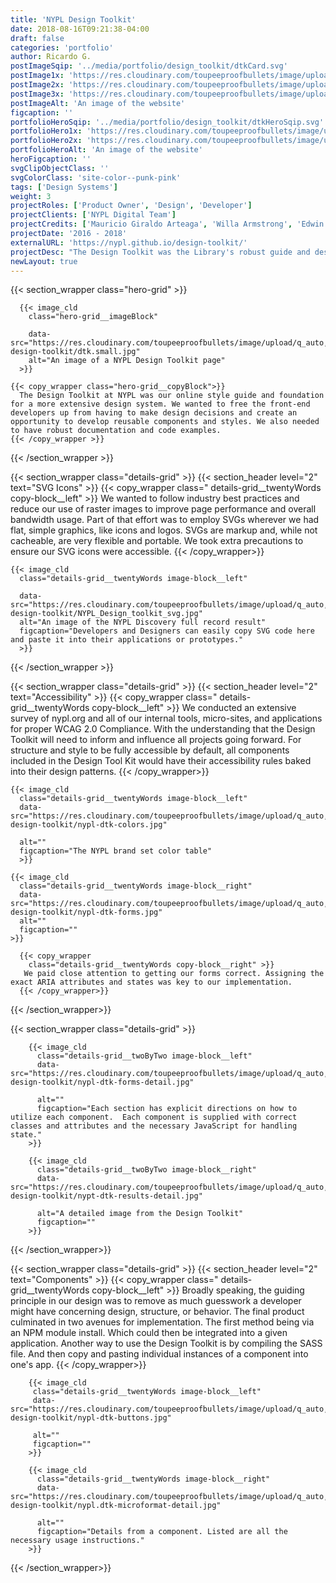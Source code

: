```yaml
---
title: 'NYPL Design Toolkit'
date: 2018-08-16T09:21:38-04:00
draft: false
categories: 'portfolio'
author: Ricardo G.
postImageSqip: '../media/portfolio/design_toolkit/dtkCard.svg'
postImage1x: 'https://res.cloudinary.com/toupeeproofbullets/image/upload/t_hp_portfolio/v1549729406/nypl-design-toolkit/dtkCard.jpg'
postImage2x: 'https://res.cloudinary.com/toupeeproofbullets/image/upload/t_hp_portfolio_2x/v1549729406/nypl-design-toolkit/dtkCard.jpg'
postImage3x: 'https://res.cloudinary.com/toupeeproofbullets/image/upload/t_hp_portfolio_3x/v1549729406/nypl-design-toolkit/dtkCard.jpg'
postImageAlt: 'An image of the website'
figcaption: ''
portfolioHeroSqip: '../media/portfolio/design_toolkit/dtkHeroSqip.svg'
portfolioHero1x: 'https://res.cloudinary.com/toupeeproofbullets/image/upload/t_portfolio_hero_16_9/v1548722203/nypl-design-toolkit/Design-Toolkit.jpg'
portfolioHero2x: 'https://res.cloudinary.com/toupeeproofbullets/image/upload/t_portfolio_hero_2x/v1548722203/nypl-design-toolkit/Design-Toolkit.jpg'
portfolioHeroAlt: 'An image of the website'
heroFigcaption: ''
svgClipObjectClass: ''
svgColorClass: 'site-color--punk-pink'
tags: ['Design Systems']
weight: 3
projectRoles: ['Product Owner', 'Design', 'Developer']
projectClients: ['NYPL Digital Team']
projectCredits: ['Mauricio Giraldo Arteaga', 'Willa Armstrong', 'Edwin Guzman']
projectDate: '2016 - 2018'
externalURL: 'https://nypl.github.io/design-toolkit/'
projectDesc: "The Design Toolkit was the Library's robust guide and design system for semantics, style, behavior, and accessibility. Complete with functional examples and ready to use code."
newLayout: true
---
```


{{< section_wrapper class="hero-grid" >}}

      {{< image_cld
        class="hero-grid__imageBlock"
        
        data-src="https://res.cloudinary.com/toupeeproofbullets/image/upload/q_auto,w_auto,c_scale,f_auto,t_portfolio_hero_16_9/v1548722203/nypl-design-toolkit/dtk.small.jpg"
        alt="An image of a NYPL Design Toolkit page"
      >}}

    {{< copy_wrapper class="hero-grid__copyBlock">}}
      The Design Toolkit at NYPL was our online style guide and foundation for a more extensive design system. We wanted to free the front-end developers up from having to make design decisions and create an opportunity to develop reusable components and styles. We also needed to have robust documentation and code examples.
    {{< /copy_wrapper >}}

{{< /section_wrapper >}}

{{< section_wrapper class="details-grid" >}}
  {{< section_header level="2" text="SVG Icons" >}}
     {{< copy_wrapper
        class=" details-grid__twentyWords copy-block__left" >}}
        We wanted to follow industry best practices and reduce our use of raster images to improve page performance and overall bandwidth usage. Part of that effort was to employ SVGs wherever we had flat, simple graphics, like icons and logos. SVGs are markup and, while not cacheable, are very flexible and portable. We took extra precautions to ensure our SVG icons were accessible.
      {{< /copy_wrapper>}}

    {{< image_cld
      class="details-grid__twentyWords image-block__left"
      
      data-src="https://res.cloudinary.com/toupeeproofbullets/image/upload/q_auto,w_auto,c_scale,f_auto/v1551120694/nypl-design-toolkit/NYPL_Design_toolkit_svg.jpg"
      alt="An image of the NYPL Discovery full record result"
      figcaption="Developers and Designers can easily copy SVG code here and paste it into their applications or prototypes."
      >}}

{{< /section_wrapper >}}

{{< section_wrapper class="details-grid" >}}
    {{< section_header level="2" text="Accessibility" >}}
    {{< copy_wrapper
      class=" details-grid__twentyWords copy-block__left" >}}
      We conducted an extensive survey of nypl.org and all of our internal tools, micro-sites, and applications for proper WCAG 2.0 Compliance. With the understanding that the Design Toolkit will need to inform and influence all projects going forward. For structure and style to be fully accessible by default, all components included in the Design Tool Kit would have their accessibility rules baked into their design patterns.
    {{< /copy_wrapper>}}
        
    {{< image_cld
      class="details-grid__twentyWords image-block__left"
      data-src="https://res.cloudinary.com/toupeeproofbullets/image/upload/q_auto,w_auto,c_scale,f_auto/v1576614197/nypl-design-toolkit/nypl-dtk-colors.jpg"
      
      alt=""
      figcaption="The NYPL brand set color table"
      >}}

    {{< image_cld
      class="details-grid__twentyWords image-block__right"
      data-src="https://res.cloudinary.com/toupeeproofbullets/image/upload/q_auto,w_auto,c_scale,f_auto/v1576612344/nypl-design-toolkit/nypl-dtk-forms.jpg"
      alt=""
      figcaption=""
    >}}

      {{< copy_wrapper
        class="details-grid__twentyWords copy-block__right" >}}
       We paid close attention to getting our forms correct. Assigning the exact ARIA attributes and states was key to our implementation.
      {{< /copy_wrapper>}}

{{< /section_wrapper>}}

{{< section_wrapper class="details-grid" >}}

        {{< image_cld
          class="details-grid__twoByTwo image-block__left"
          data-src="https://res.cloudinary.com/toupeeproofbullets/image/upload/q_auto,w_auto,c_scale,f_auto/v1576615031/nypl-design-toolkit/nypl-dtk-forms-detail.jpg"
          
          alt=""
          figcaption="Each section has explicit directions on how to utilize each component.  Each component is supplied with correct classes and attributes and the necessary JavaScript for handling state."
        >}}

        {{< image_cld
          class="details-grid__twoByTwo image-block__right"
          data-src="https://res.cloudinary.com/toupeeproofbullets/image/upload/q_auto,w_auto,c_scale,f_auto/v1576700879/nypl-design-toolkit/nypt-dtk-results-detail.jpg"

          alt="A detailed image from the Design Toolkit"
          figcaption=""
        >}}

{{< /section_wrapper>}}

{{< section_wrapper class="details-grid" >}}
  {{< section_header level="2" text="Components" >}}
    {{< copy_wrapper
      class=" details-grid__twentyWords copy-block__left" >}}
     Broadly speaking, the guiding principle in our design was to remove as much guesswork a developer might have concerning design, structure, or behavior. The final product culminated in two avenues for implementation. The first method being via an NPM module install. Which could then be integrated into a given application. Another way to use the Design Toolkit is by compiling the SASS file. And then copy and pasting individual instances of a component into one's app.
    {{< /copy_wrapper>}}

        {{< image_cld
         class="details-grid__twentyWords image-block__left"
         data-src="https://res.cloudinary.com/toupeeproofbullets/image/upload/q_auto,w_auto,c_scale,f_auto/v1576612344/nypl-design-toolkit/nypl-dtk-buttons.jpg"
         
         alt=""
         figcaption=""
        >}}

        {{< image_cld
          class="details-grid__twentyWords image-block__right"
          data-src="https://res.cloudinary.com/toupeeproofbullets/image/upload/q_auto,w_auto,c_scale,f_auto/v1576615031/nypl-design-toolkit/nypl.dtk-microformat-detail.jpg"
          
          alt=""
          figcaption="Details from a component. Listed are all the necessary usage instructions."
        >}}

{{< /section_wrapper>}}